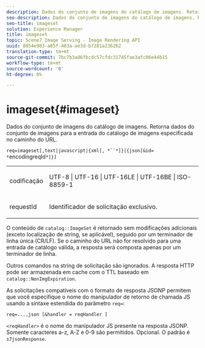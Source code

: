 ```yaml
---
description: Dados do conjunto de imagens do catálogo de imagens. Retorna dados do conjunto de imagens para a entrada do catálogo de imagens especificada no caminho do URL.
seo-description: Dados do conjunto de imagens do catálogo de imagens. Retorna dados do conjunto de imagens para a entrada do catálogo de imagens especificada no caminho do URL.
seo-title: imageset
solution: Experience Manager
title: imageset
topic: Scene7 Image Serving - Image Rendering API
uuid: 8854e903-a85f-403a-ae3d-b7281a236262
translation-type: tm+mt
source-git-commit: 7bc7b3a86fbcdc57cfdc31745fae3afc06e44b15
workflow-type: tm+mt
source-wordcount: '0'
ht-degree: 0%

---
```



# imageset{#imageset}

Dados do conjunto de imagens do catálogo de imagens. Retorna dados do conjunto de imagens para a entrada do catálogo de imagens especificada no caminho do URL.

`req=imageset[,text|javascript|{xml[, *``*]}|{json[&id= *`encodingreqId`*]}]`

<table id="simpletable_86FF9E59B11D4C408F0D932D46CC2F8E"> 
 <tr class="strow"> 
  <td class="stentry"> <p><span class="codeph"><span class="varname"> codificação</span></span> </p> </td> 
  <td class="stentry"> <p><span class="codeph"> UTF-8 | UTF-16 | UTF-16LE | UTF-16BE | ISO-8859-1</span> </p></td> 
 </tr> 
 <tr class="strow"> 
  <td class="stentry"> <p><span class="codeph"><span class="varname"> requestId</span></span> </p></td> 
  <td class="stentry"> <p>Identificador de solicitação exclusivo. </p></td> 
 </tr> 
</table>

O conteúdo de `catalog::ImageSet` é retornado sem modificações adicionais (exceto localização de string, se aplicável), seguido por um terminador de linha única (CR/LF). Se o caminho do URL não for resolvido para uma entrada de catálogo válida, a resposta será composta apenas por um terminador de linha.

Outros comandos na string de solicitação são ignorados. A resposta HTTP pode ser armazenada em cache com o TTL baseado em `catalog::NonImgExpiration`.

As solicitações compatíveis com o formato de resposta JSONP permitem que você especifique o nome do manipulador de retorno de chamada JS usando a sintaxe estendida do parâmetro `req=`:

`req=...,json [&handler = reqHandler ]`

`<reqHandler>` é o nome do manipulador JS presente na resposta JSONP. Somente caracteres a-z, A-Z e 0-9 são permitidos. Opcional. O padrão é `s7jsonResponse`.
